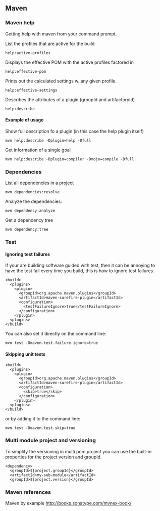 ## Maven

### Maven help
Getting help with maven from your command prompt.

List the profiles that are active for the build
```
help:active-profiles
```

Displays the effective POM with the active profiles factored in
```
help:effective-pom
```

Prints out the calculated settings w. any given profile.
```
help:effective-settings
```

Describes the attributes of a plugin (groupId and artifactoryId)
```
help:describe
```

#### Example of usage
Show full description fo a plugin (in this case the help plugin itself)
```
mvn help:describe -Dplugin=help -Dfull
```

Get information of a single goal
```
mvn help:describe -Dplugin=compiler -Dmojo=compile -Dfull
```

### Dependencies
List all dependencies in a project
```
mvn dependencies:resolve
```

Analyze the dependencies:
```
mvn dependency:analyze
```

Get a dependency tree
```
mvn dependency:tree
```

### Test
#### Ignoring test failures
If your are building software guided with test, then it can be annoying to have the test fail every time you build, this is how to ignore test failures.
```
<build>
  <plugins>
    <plugin>
      <groupId>org.apache.maven.plugins</groupId>
      <artifactId>maven-surefire-plugin</artifactId>
      <configuration>
        <testFailureIgnore>true</testFailureIgnore>
      </configuration>
    </plugin>
  <plugins>
</build>
```

You can also set it directly on the command line:
```
mvn test -Dmaven.test.failure.ignore=true
```

#### Skipping unit tests
```
<build>
  <plugins>
    <plugin>
      <groupId>org.apache.maven.plugins</groupId>
      <artifactId>maven-surefire-plugin</artifactId>
      <configuration>
        <skip>true</skip>
      </configuration>
    </plugin>
  <plugins>
</build>
```

or by adding it to the command line:
```
mvn test -Dmaven.test.skip=true
```
### Multi module project and versioning
To simplify the versioning in multi pom project you can use the built-in properties for the project version and groupId.
```
<dependency>
  <groupId>${project.groupId}</groupId>
  <artifactId>my-sub-module</artifactId>
  <groupId>${project.version}</groupId>
```

### Maven references
Maven by example http://books.sonatype.com/mvnex-book/
